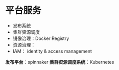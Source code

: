 # 平台服务

* 发布系统
* 集群资源调度
* 镜像治理：Docker Registry
* 资源治理：
* IAM： identity & access management 

**发布平台**：spinnaker
**集群资源调度系统**：Kubernetes
